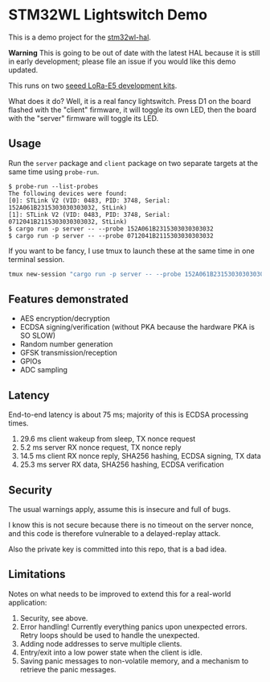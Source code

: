 # STM32WL Lightswitch Demo

This is a demo project for the [stm32wl-hal].

**Warning** This is going to be out of date with the latest HAL because it is
still in early development; please file an issue if you would like this demo
updated.

This runs on two [seeed LoRa-E5 development kits].

What does it do?  Well, it is a real fancy lightswitch.
Press D1 on the board flashed with the "client" firmware, it will toggle its own
LED, then the board with the "server" firmware will toggle its LED.

## Usage

Run the `server` package and `client` package on two separate targets at the
same time using `probe-run`.

```console
$ probe-run --list-probes
The following devices were found:
[0]: STLink V2 (VID: 0483, PID: 3748, Serial: 152A061B2315303030303032, StLink)
[1]: STLink V2 (VID: 0483, PID: 3748, Serial: 0712041B2115303030303032, StLink)
$ cargo run -p server -- --probe 152A061B2315303030303032
$ cargo run -p server -- --probe 0712041B2115303030303032
```

If you want to be fancy, I use tmux to launch these at the same time in one
terminal session.

```bash
tmux new-session "cargo run -p server -- --probe 152A061B2315303030303032" \; split-window "cargo run -p client -- --probe 0712041B2115303030303032" \; setw remain-on-exit on \;
```

## Features demonstrated

* AES encryption/decryption
* ECDSA signing/verification (without PKA because the hardware PKA is SO SLOW)
* Random number generation
* GFSK transmission/reception
* GPIOs
* ADC sampling

## Latency

End-to-end latency is about 75 ms; majority of this is ECDSA processing times.

1. 29.6 ms client wakeup from sleep, TX nonce request
2. 5.2 ms server RX nonce request, TX nonce reply
3. 14.5 ms client RX nonce reply, SHA256 hashing, ECDSA signing, TX data
4. 25.3 ms server RX data, SHA256 hashing, ECDSA verification

## Security

The usual warnings apply, assume this is insecure and full of bugs.

I know this is not secure because there is no timeout on the server
nonce, and this code is therefore vulnerable to a delayed-replay attack.

Also the private key is committed into this repo, that is a bad idea.

## Limitations

Notes on what needs to be improved to extend this for a real-world application:

1. Security, see above.
2. Error handling! Currently everything panics upon unexpected errors.
   Retry loops should be used to handle the unexpected.
3. Adding node addresses to serve multiple clients.
4. Entry/exit into a low power state when the client is idle.
5. Saving panic messages to non-volatile memory,
   and a mechanism to retrieve the panic messages.

[stm32wl-hal]: https://github.com/newAM/stm32wl-hal
[seeed LoRa-E5 development kits]: https://www.seeedstudio.com/LoRa-E5-Dev-Kit-p-4868.html
